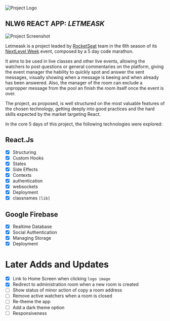 ![Project Logo](/src/assets/images/logo.svg)
## NLW6 REACT APP: *LETMEASK* 

![Project Screenshot](/gthbmd/screenshot01.png)

Letmeask is a project leaded by [RocketSeat](https://rocketseat.com.br) team in the 6th
season of its [NextLevel Week](https://nextlevelweek.com) event, composed by a 5 day code marathon.

It aims to be used in live classes and other live events, allowing the watchers to post questions
or general commentaries on the platform, giving the event manager the hability to quickly spot and
answer the sent messages, visually showing when a message is beeing and when already has been
answered. Also, the manager of the room can exclude a unpropper message from the pool an finish
the room itself once the event is over.

The project, as proposed, is well structured on the most valuable features of the chosen
technology, getting deeply into good practices and the hard skills expected by the market
targeting React.

In the core 5 days of this project, the following technologies were explored:

## React.Js
- [x] Structuring
- [x] Custom Hooks
- [x] States
- [x] Side Effects
- [x] Contexts
- [x] authentication
- [x] websockets
- [x] Deployment
- [x] classnames `[lib]`

## Google Firebase
- [x] Realtime Database
- [x] Social Authentication
- [x] Managing Storage
- [x] Deployment

##

# Later Adds and Updates
- [x] Link to Home Screen when clicking `logo image`
- [x] Redirect to administration room when a new room is created
- [ ] Show status of minor action of copy a room address
- [ ] Remove active watchers when a room is closed
- [ ] Re-theme the app
- [ ] Add a dark theme option
- [ ] Responsiveness